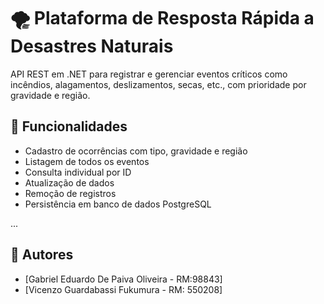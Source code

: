 # 🌪️ Plataforma de Resposta Rápida a Desastres Naturais

API REST em .NET para registrar e gerenciar eventos críticos como incêndios, alagamentos, deslizamentos, secas, etc., com prioridade por gravidade e região.

## 🧩 Funcionalidades

- Cadastro de ocorrências com tipo, gravidade e região
- Listagem de todos os eventos
- Consulta individual por ID
- Atualização de dados
- Remoção de registros
- Persistência em banco de dados PostgreSQL

...

## 👥 Autores

- [Gabriel Eduardo De Paiva Oliveira - RM:98843]
- [Vicenzo Guardabassi Fukumura - RM: 550208]
